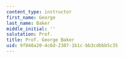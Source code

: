 ```yaml
---
content_type: instructor
first_name: George
last_name: Baker
middle_initial: ''
salutation: Prof.
title: Prof. George Baker
uid: 9f048a20-4c6d-2307-1b1c-bb3cdbbb5c35
---
```

